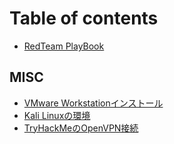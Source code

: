 # Table of contents

* [RedTeam PlayBook](README.md)

## MISC

* [VMware Workstationインストール](TryHackMe/vmwareinstall.md)
* [Kali Linuxの環境](misc/kali-linuxno.md)
* [TryHackMeのOpenVPN接続](misc/tryhackmenoopenvpn.md)
